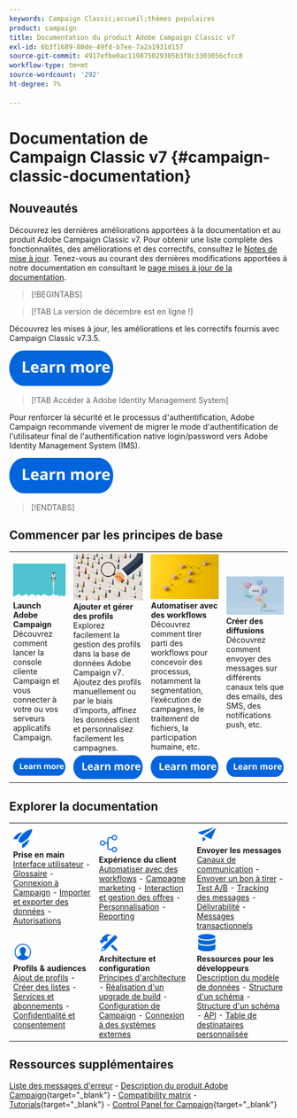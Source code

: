 ```yaml
---
keywords: Campaign Classic;accueil;thèmes populaires
product: campaign
title: Documentation du produit Adobe Campaign Classic v7
exl-id: 6b3f1689-80de-49fd-b7ee-7a2a1931d157
source-git-commit: 4917efbe0ac119875029305b3f8c3303056cfcc8
workflow-type: tm+mt
source-wordcount: '292'
ht-degree: 7%

---
```


# Documentation de Campaign Classic v7 {#campaign-classic-documentation}

<!--![](platform/using/assets/do-not-localize/banner_acc_doc.jpg) -->

## Nouveautés

Découvrez les dernières améliorations apportées à la documentation et au produit Adobe Campaign Classic v7. Pour obtenir une liste complète des fonctionnalités, des améliorations et des correctifs, consultez le [Notes de mise à jour](rn/using/latest-release.md).  Tenez-vous au courant des dernières modifications apportées à notre documentation en consultant le [page mises à jour de la documentation](rn/using/documentation-updates.md).

>[!BEGINTABS]


>[!TAB La version de décembre est en ligne !]

Découvrez les mises à jour, les améliorations et les correctifs fournis avec Campaign Classic v7.3.5.

[![image](assets/do-not-localize/learn-more-button.svg)](rn/using/latest-release.md)

>[!TAB Accéder à Adobe Identity Management System]

Pour renforcer la sécurité et le processus d&#39;authentification, Adobe Campaign recommande vivement de migrer le mode d&#39;authentification de l&#39;utilisateur final de l&#39;authentification native login/password vers Adobe Identity Management System (IMS).

[![image](assets/do-not-localize/learn-more-button.svg)](technotes/using/migrate-users-to-ims.md)

>[!ENDTABS]

## Commencer par les principes de base

<table style="table-layout:fixed">
  <tr style="border: 0;">
    <td>
    <a href="platform/using/launching-adobe-campaign.md"><img src="assets/do-not-localize/start-launch.png"></a></a>
    <div><strong>Launch Adobe Campaign</strong><br/>Découvrez comment lancer la console cliente Campaign et vous connecter à votre ou vos serveurs applicatifs Campaign.</div>
    </td>
    <td>
    <a href="platform/using/about-profiles.md"><img src="assets/do-not-localize/start-profiles.png"></a>
    <div><strong>Ajouter et gérer des profils</strong><br/>Explorez facilement la gestion des profils dans la base de données Adobe Campaign v7. Ajoutez des profils manuellement ou par le biais d’imports, affinez les données client et personnalisez facilement les campagnes.</div>
    </td>
    <td>
    <a href="workflow/using/about-workflows.md"><img src="assets/do-not-localize/start-workflows.jpeg"></a>
    <div><strong>Automatiser avec des workflows</strong><br/>Découvrez comment tirer parti des workflows pour concevoir des processus, notamment la segmentation, l’exécution de campagnes, le traitement de fichiers, la participation humaine, etc.
    </div></td>
    <td>
    <a href="delivery/using/steps-about-delivery-creation-steps.md"><img src="assets/do-not-localize/start-deliveries.jpeg"></a>
    <div><strong>Créer des diffusions</strong><br/>Découvrez comment envoyer des messages sur différents canaux tels que des emails, des SMS, des notifications push, etc.</div>
    </td>
  </tr>
  <tr style="border: 0;">
    <td align="center"><a href="platform/using/launching-adobe-campaign.md"><img src="assets/do-not-localize/learn-more-button.svg"></a></td>
    <td align="center"><a href="platform/using/about-profiles.md"><img src="assets/do-not-localize/learn-more-button.svg"></a></td>
    <td align="center"><a href="workflow/using/about-workflows.md"><img src="assets/do-not-localize/learn-more-button.svg"></a></td>
    <td align="center"><a href="delivery/using/steps-about-delivery-creation-steps.md"><img src="assets/do-not-localize/learn-more-button.svg"></a></td>
    </tr>
</table>

## Explorer la documentation

<table style="table-layout:auto">
  <tr style="border: 0;">
    <td>
      <img src="assets/do-not-localize/icon-start.svg" width="35px">
    <br/>
      <strong>Prise en main</strong><br/><a href="platform/using/adobe-campaign-workspace.md">Interface utilisateur</a> - <a href="platform/using/ac-glossary.md">Glossaire</a> - <a href="platform/using/launching-adobe-campaign.md">Connexion à Campaign</a> - <a href="platform/using/get-started-data-import-export.md">Importer et exporter des données</a> - <a href="platform/using/access-management.md">Autorisations</a>
    </td>
    <td>
      <img src="assets/do-not-localize/icon-experience.svg" width="35px">
    <br/>
      <strong>Expérience du client</strong><br/><a href="workflow/using/about-workflows.md">Automatiser avec des workflows</a> - <a href="campaign/using/setting-up-marketing-campaigns.md">Campagne marketing</a> - <a href="interaction/using/interaction-and-offer-management.md">Interaction et gestion des offres</a> - <a href="delivery/using/about-personalization.md">Personnalisation</a> - <a href="reporting/using/about-adobe-campaign-reporting-tools.md">Reporting</a>
    </td>
    <td>
      <img src="assets/do-not-localize/icon-send.svg" width="35px">
    <br/>
      <strong>Envoyer les messages</strong><br/><a href="delivery/using/communication-channels.md">Canaux de communication</a> - <a href="delivery/using/steps-about-delivery-creation-steps.md#sending-a-proof">Envoyer un bon à tirer</a> - <a href="delivery/using/get-started-a-b-testing.md">Test A/B</a> - <a href="delivery/using/about-message-tracking.md">Tracking des messages</a> - <a href="delivery/using/about-deliverability.md">Délivrabilité</a> - <a href="message-center/using/about-transactional-messaging.md">Messages transactionnels</a>
    </td>
  </tr>
  <tr style="border: 0;">
    <td>
      <img src="assets/do-not-localize/icon_profile-audience.svg" width="35px">
      <br/>
      <strong>Profils &amp; audiences</strong><br/><a href="platform/using/adding-profiles.md">Ajout de profils</a> - <a href="platform/using/creating-and-managing-lists.md">Créer des listes</a> - <a href="delivery/using/about-services-and-subscriptions.md">Services et abonnements</a> - <a href="platform/using/privacy-management.md">Confidentialité et consentement</a>
    </td>
    <td>
      <img src="assets/do-not-localize/icon-configure.svg" width="35px">
      <br/>
      <strong>Architecture et configuration</strong><br/><a href="production/using/general-architecture.md">Principes d'architecture</a> - <a href="production/using/build-upgrade.md">Réalisation d'un upgrade de build</a> - <a href="production/using/configuration.md">Configuration de Campaign</a> - <a href="installation/using/external-accounts.md">Connexion à des systèmes externes</a>
    </td>
    <td>
      <img src="assets/do-not-localize/icon-dev.svg" width="35px">
      <br/>
      <strong>Ressources pour les développeurs</strong><br/><a href="configuration/using/about-data-model.md">Description du modèle de données</a> - <a href="configuration/using/about-schema-reference.md">Structure d'un schéma</a> - <a href="configuration/using/editing-forms.md">Structure d'un schéma</a> - <a href="configuration/using/about-web-services.md">API</a> - <a href="configuration/using/about-custom-recipient-table.md">Table de destinataires personnalisée</a>
    </td>
  </tr>
</table>

## Ressources supplémentaires

[Liste des messages d&#39;erreur](https://experienceleague.adobe.com/developer/campaign-errors/error_codes.html?lang=fr) - [Description du produit Adobe Campaign](https://helpx.adobe.com/fr/legal/product-descriptions/adobe-campaign-managed-cloud-services.html){target="_blank"} - [Compatibility matrix](rn/using/compatibility-matrix.md) - [Tutorials](https://experienceleague.adobe.com/docs/campaign-classic-learn/tutorials/overview.html?lang=fr){target="_blank"} - [Control Panel for Campaign](https://experienceleague.adobe.com/docs/control-panel/using/discover-control-panel/key-features.html?lang=fr){target="_blank"}
